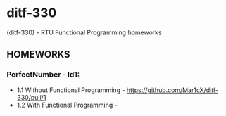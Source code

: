 # ditf-330
(ditf-330) - RTU Functional Programming homeworks
## HOMEWORKS
### PerfectNumber - ld1:
  - 1.1 Without Functional Programming - https://github.com/Mar1cX/ditf-330/pull/1
  - 1.2 With Functional Programming - 
